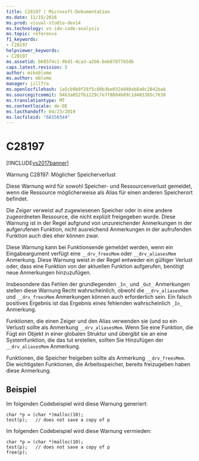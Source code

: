 ```yaml
---
title: C28197 | Microsoft-Dokumentation
ms.date: 11/15/2016
ms.prod: visual-studio-dev14
ms.technology: vs-ide-code-analysis
ms.topic: reference
f1_keywords:
- C28197
helpviewer_keywords:
- C28197
ms.assetid: b685f4c1-9bd1-4ca3-a2b6-6eb87877b5db
caps.latest.revision: 5
author: mikeblome
ms.author: mblome
manager: jillfra
ms.openlocfilehash: 1a5cb9b9f28f5c80b3be0324d40ab8a0c2842bab
ms.sourcegitcommit: 94b3a052fb1229c7e7f8804b09c1d403385c7630
ms.translationtype: MT
ms.contentlocale: de-DE
ms.lasthandoff: 04/23/2019
ms.locfileid: "68156544"
---
```

# <a name="c28197"></a>C28197
[!INCLUDE[vs2017banner](../includes/vs2017banner.md)]

Warnung C28197: Möglicher Speicherverlust  
  
 Diese Warnung wird für sowohl Speicher- und Ressourcenverlust gemeldet, wenn die Ressource möglicherweise als Alias für einen anderen Speicherort befindet.  
  
 Die *Zeiger* verweist auf zugewiesenen Speicher oder in eine andere zugeordneten Ressource, die nicht explizit freigegeben wurde. Diese Warnung ist in der Regel aufgrund von unzureichender Anmerkungen in der aufgerufenen Funktion, nicht ausreichend Anmerkungen in der aufrufenden Funktion auch dies eher können zwar.  
  
 Diese Warnung kann bei Funktionsende gemeldet werden, wenn ein Eingabeargument verfügt eine `__drv_freesMem` oder `__drv_aliasesMem` Anmerkung. Diese Warnung weist in der Regel entweder ein gültiger Verlust oder, dass eine Funktion von der aktuellen Funktion aufgerufen, benötigt neue Anmerkungen hinzuzufügen.  
  
 Insbesondere das Fehlen der grundlegenden `_In_` und `_Out_` Anmerkungen stellen diese Warnung Recht wahrscheinlich, obwohl die `__drv_aliasesMem` und `__drv_freesMem` Anmerkungen können auch erforderlich sein. Ein falsch positives Ergebnis ist das Ergebnis eines fehlenden wahrscheinlich `_In_` Anmerkung.  
  
 Funktionen, die einen Zeiger und den Alias verwenden sie (und so ein Verlust) sollte als Anmerkung `__drv_aliasesMem`. Wenn Sie eine Funktion, die Fügt ein Objekt in einer globalen Struktur und übergibt sie an eine Systemfunktion, die das tut erstellen, sollten Sie Hinzufügen der `__drv_aliasesMem` Anmerkung.  
  
 Funktionen, die Speicher freigeben sollte als Anmerkung `__drv_freesMem`. Die wichtigsten Funktionen, die Arbeitsspeicher, bereits freizugeben haben diese Anmerkung.  
  
## <a name="example"></a>Beispiel  
 Im folgenden Codebeispiel wird diese Warnung generiert:  
  
```  
char *p = (char *)malloc(10);  
test(p);   // does not save a copy of p  
```  
  
 Im folgenden Codebeispiel wird diese Warnung vermieden:  
  
```  
char *p = (char *)malloc(10);  
test(p);   // does not save a copy of p  
free(p);  
```
